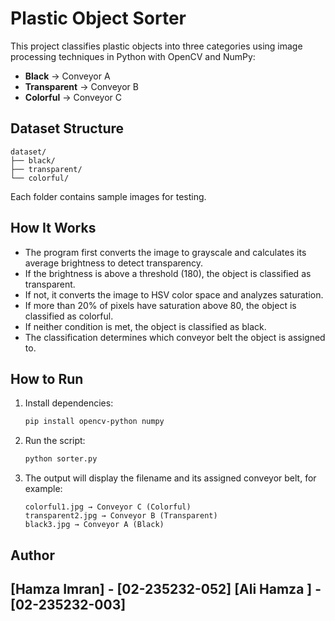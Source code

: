 
# Plastic Object Sorter

This project classifies plastic objects into three categories using image processing techniques in Python with OpenCV and NumPy:

- **Black** → Conveyor A  
- **Transparent** → Conveyor B  
- **Colorful** → Conveyor C  

## Dataset Structure

```
dataset/
├── black/
├── transparent/
└── colorful/
```

Each folder contains sample images for testing.

## How It Works

- The program first converts the image to grayscale and calculates its average brightness to detect transparency.
- If the brightness is above a threshold (180), the object is classified as transparent.
- If not, it converts the image to HSV color space and analyzes saturation.
- If more than 20% of pixels have saturation above 80, the object is classified as colorful.
- If neither condition is met, the object is classified as black.
- The classification determines which conveyor belt the object is assigned to.

## How to Run

1. Install dependencies:

   ```bash
   pip install opencv-python numpy
   ```

2. Run the script:

   ```bash
   python sorter.py
   ```

3. The output will display the filename and its assigned conveyor belt, for example:

   ```
   colorful1.jpg → Conveyor C (Colorful)
   transparent2.jpg → Conveyor B (Transparent)
   black3.jpg → Conveyor A (Black)
   ```

## Author

[Hamza Imran] - [02-235232-052]
[Ali Hamza ] - [02-235232-003]
---
